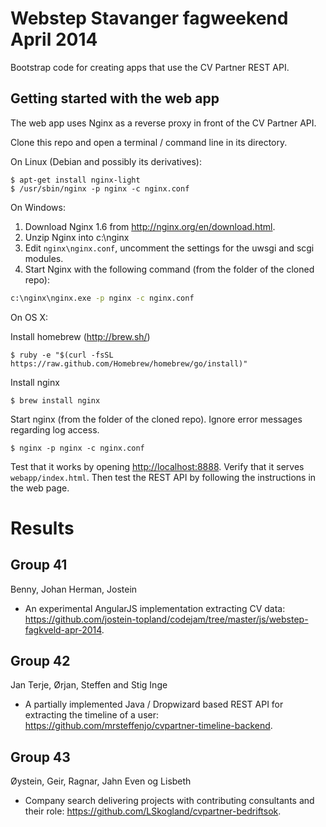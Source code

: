 # Webstep Stavanger fagweekend April 2014

Bootstrap code for creating apps that use the CV Partner REST API.

## Getting started with the web app

The web app uses Nginx as a reverse proxy in front of the CV Partner API.

Clone this repo and open a terminal / command line in its directory.

On Linux (Debian and possibly its derivatives):

    $ apt-get install nginx-light
    $ /usr/sbin/nginx -p nginx -c nginx.conf

On Windows:

1. Download Nginx 1.6 from <http://nginx.org/en/download.html>.
2. Unzip Nginx into c:\nginx
3. Edit `nginx\nginx.conf`, uncomment the settings for the uwsgi and scgi modules.
4. Start Nginx with the following command (from the folder of the cloned repo):

```bat
c:\nginx\nginx.exe -p nginx -c nginx.conf
```

On OS X:

Install homebrew (http://brew.sh/)

    $ ruby -e "$(curl -fsSL https://raw.github.com/Homebrew/homebrew/go/install)"

Install nginx

    $ brew install nginx

Start nginx (from the folder of the cloned repo). Ignore error messages regarding log access.

    $ nginx -p nginx -c nginx.conf

Test that it works by opening <http://localhost:8888>. Verify that it
serves `webapp/index.html`. Then test the REST API by following the
instructions in the web page.

# Results

## Group 41

Benny, Johan Herman, Jostein

* An experimental AngularJS implementation extracting CV data: <https://github.com/jostein-topland/codejam/tree/master/js/webstep-fagkveld-apr-2014>.

## Group 42

Jan Terje, Ørjan, Steffen and Stig Inge

* A partially implemented Java / Dropwizard based REST API for extracting the timeline of a user: <https://github.com/mrsteffenjo/cvpartner-timeline-backend>.

## Group 43

Øystein, Geir, Ragnar, Jahn Even og Lisbeth

* Company search delivering projects with contributing consultants and their role: <https://github.com/LSkogland/cvpartner-bedriftsok>.
